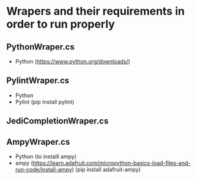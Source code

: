 ﻿# Wrapers and their requirements in order to run properly

## PythonWraper.cs
- Python (https://www.python.org/downloads/)

## PylintWraper.cs
- Python
- Pylint (pip install pylint)

## JediCompletionWraper.cs


## AmpyWraper.cs
- Python (to installl ampy)
- ampy (https://learn.adafruit.com/micropython-basics-load-files-and-run-code/install-ampy) (pip install adafruit-ampy)
